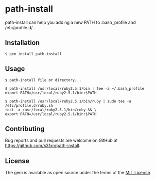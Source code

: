 # path-install

path-install can help you adding a new PATH to .bash_profile and /etc/profile.d/ .

## Installation

    $ gem install path-install

## Usage

    $ path-install file or directory...

```
$ path-install /usr/local/ruby2.5.1/bin | tee -a ~/.bash_profile
export PATH=/usr/local/ruby2.5.1/bin:$PATH

$ path-install /usr/local/ruby2.5.1/bin/ruby | sudo tee -a /etc/profile.d/ruby.sh
test -x /usr/local/ruby2.5.1/bin/ruby && \
export PATH=/usr/local/ruby2.5.1/bin:$PATH

```

## Contributing

Bug reports and pull requests are welcome on GitHub at https://github.com/s3fxn/path-install.

## License

The gem is available as open source under the terms of the [MIT License](https://opensource.org/licenses/MIT).
